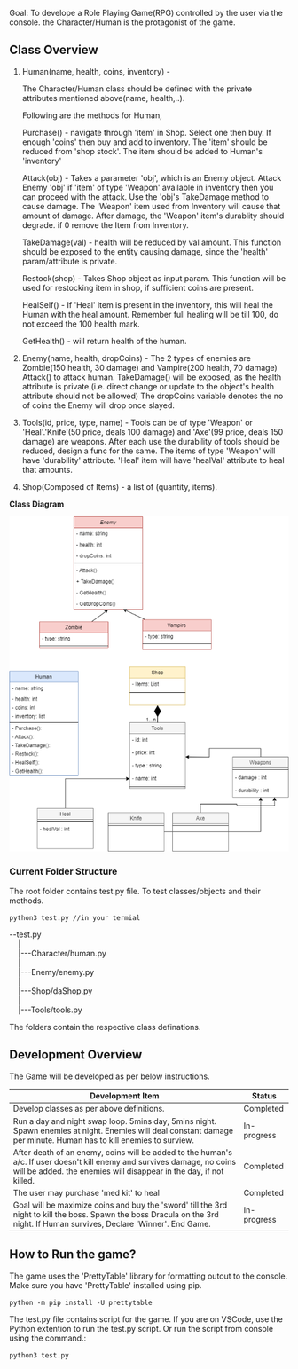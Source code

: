 Goal: To develope a Role Playing Game(RPG) controlled by the user via the console. the Character/Human is the protagonist of the game. 

## Class Overview

1. Human(name, health, coins, inventory) - 

   The Character/Human class should be defined with the private attributes mentioned above(name, health,..). 
   
   Following are the methods for Human,
   
   Purchase() - navigate through 'item' in Shop. Select one then buy. If enough 'coins' then buy and add to inventory. The 'item' should be reduced from 'shop stock'. The item should be added to Human's 'inventory'

   Attack(obj) - Takes a parameter 'obj', which is an Enemy object. Attack Enemy 'obj' if 'item' of type 'Weapon' available in inventory then you can proceed with the attack. Use the 'obj's TakeDamage method to cause damage. The 'Weapon' item used from Inventory will cause that amount of damage. After damage, the 'Weapon' item's durablity should degrade. if 0 remove the Item from Inventory.

   TakeDamage(val) - health will be reduced by val amount. This function should be exposed to the entity causing damage, since the 'health' param/attribute is private. 
   
   Restock(shop) - Takes Shop object as input param. This function will be used for restocking item in shop, if sufficient coins are present.
   
   HealSelf() - If 'Heal' item is present in the inventory, this will heal the Human with the heal amount. Remember full healing will be till 100, do not exceed the 100 health mark.
   
   GetHealth() - will return health of the human.


2. Enemy(name, health, dropCoins) -
The 2 types of enemies are Zombie(150 health, 30 damage) and Vampire(200 health, 70 damage)
Attack() to attack human. TakeDamage() will be exposed, as the health attribute is private.(i.e. direct change or update to the object's health attribute should not be allowed) 
The dropCoins variable denotes the no of coins the Enemy will drop once slayed.


3. Tools(id, price, type, name) -
  Tools can be of type 'Weapon' or 'Heal'.'Knife'(50 price, deals 100 damage) and 'Axe'(99 price, deals 150 damage) are weapons. After each use the durability of tools should be reduced, design a func for the same. The items of type 'Weapon' will have 'durability' attribute. 'Heal' item will have 'healVal' attribute to heal that amounts.

4. Shop(Composed of Items) - a list of (quantity, items).  

 **Class Diagram**
  
 ![Class Diagram](/RPG-Class-Diagram.png "CD")

### Current Folder Structure
The root folder contains test.py file. To test classes/objects and their methods. 
```
python3 test.py //in your termial
```
 --test.py <br>
     &nbsp;&nbsp;&nbsp;&nbsp;| <br>
     &nbsp;&nbsp;&nbsp;&nbsp;|---Character/human.py <br>
     &nbsp;&nbsp;&nbsp;&nbsp;| <br>
     &nbsp;&nbsp;&nbsp;&nbsp;|---Enemy/enemy.py <br>
     &nbsp;&nbsp;&nbsp;&nbsp;| <br>
     &nbsp;&nbsp;&nbsp;&nbsp;|---Shop/daShop.py <br>
     &nbsp;&nbsp;&nbsp;&nbsp;| <br>
     &nbsp;&nbsp;&nbsp;&nbsp;|---Tools/tools.py
   
  The folders contain the respective class definations.

## Development Overview
The Game will be developed as per below instructions.

| Development Item     | Status |
| ----------- | ----------- |
| Develop classes as per above definitions.      | Completed     |
|Run a day and night swap loop. 5mins day, 5mins night. Spawn enemies at night. Enemies will deal constant damage per minute. Human has to kill enemies to surview.  | In-progress      |
| After death of an enemy, coins will be added to the human's a/c. If user doesn't kill enemy and survives damage, no coins will be added. the enemies will disappear in the day, if not killed. | Completed |
|The user may purchase 'med kit' to heal | Completed |
|Goal will be maximize coins and buy the 'sword' till the 3rd night to kill the boss. Spawn the boss Dracula on the 3rd night. If Human survives, Declare 'Winner'. End Game.| In-progress|

## How to Run the game?

The game uses the 'PrettyTable' library for formatting outout to the console. Make sure you have 'PrettyTable' installed using pip.

```
python -m pip install -U prettytable
```

The test.py file contains script for the game. If you are on VSCode, use the Python extention to run the test.py script. Or run the script from console using the command.:

```
python3 test.py 

```

